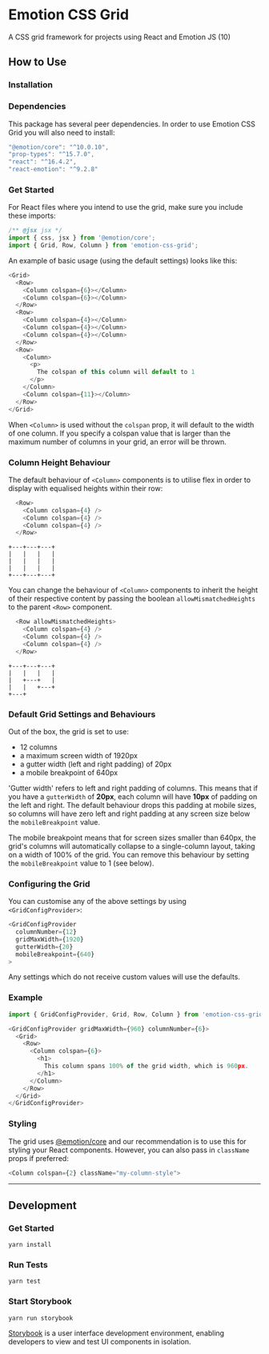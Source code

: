 # Emotion CSS Grid
A CSS grid framework for projects using React and Emotion JS (10)

## How to Use

### Installation

### Dependencies

This package has several peer dependencies. In order to use Emotion CSS Grid you will also need to install:

```js
"@emotion/core": "^10.0.10",
"prop-types": "^15.7.0",
"react": "^16.4.2",
"react-emotion": "^9.2.8"
```

### Get Started

For React files where you intend to use the grid, make sure you include these imports:

```js
/** @jsx jsx */
import { css, jsx } from '@emotion/core';
import { Grid, Row, Column } from 'emotion-css-grid';
```

An example of basic usage (using the default settings) looks like this:

```js
<Grid>
  <Row>
    <Column colspan={6}></Column>
    <Column colspan={6}></Column>
  </Row>
  <Row>
    <Column colspan={4}></Column>
    <Column colspan={4}></Column>
    <Column colspan={4}></Column>
  </Row>
  <Row>
    <Column>
      <p>
        The colspan of this column will default to 1
      </p>
    </Column>
    <Column colspan={11}></Column>
  </Row>
</Grid>
```

When `<Column>` is used without the `colspan` prop, it will default to the width of one column. If you specify a colspan value that is larger than the maximum number of columns in your grid, an error will be thrown.

### Column Height Behaviour

The default behaviour of `<Column>` components is to utilise flex in order to display with equalised heights within their row:

```js
  <Row>
    <Column colspan={4} />
    <Column colspan={4} />
    <Column colspan={4} />
  </Row>
```
```
+---+---+---+
|   |   |   |
|   |   |   |
|   |   |   |
+---+---+---+
```

You can change the behaviour of `<Column>` components to inherit the height of their respective content by passing the boolean `allowMismatchedHeights` to the parent `<Row>` component.

```js
  <Row allowMismatchedHeights>
    <Column colspan={4} />
    <Column colspan={4} />
    <Column colspan={4} />
  </Row>
```
```
+---+---+---+
|   |   |   |
|   +---+   |
|   |   +---+
+---+
```

### Default Grid Settings and Behaviours

Out of the box, the grid is set to use:

- 12 columns
- a maximum screen width of 1920px
- a gutter width (left and right padding) of 20px
- a mobile breakpoint of 640px

'Gutter width' refers to left and right padding of columns. This means that if you have a `gutterWidth` of **20px**, each column will have **10px** of padding on the left and right. The default behaviour drops this padding at mobile sizes, so columns will have zero left and right padding at any screen size below the `mobileBreakpoint` value.

The mobile breakpoint means that for screen sizes smaller than 640px, the grid's columns will automatically collapse to a single-column layout, taking on a width of 100% of the grid. You can remove this behaviour by setting the `mobileBreakpoint` value to 1 (see below).

### Configuring the Grid

You can customise any of the above settings by using `<GridConfigProvider>`:

```js
<GridConfigProvider 
  columnNumber={12} 
  gridMaxWidth={1920} 
  gutterWidth={20} 
  mobileBreakpoint={640}
>
```

Any settings which do not receive custom values will use the defaults.

### Example

```js
import { GridConfigProvider, Grid, Row, Column } from 'emotion-css-grid';
```

```js
<GridConfigProvider gridMaxWidth={960} columnNumber={6}>
  <Grid>
    <Row>
      <Column colspan={6}>
        <h1>
          This column spans 100% of the grid width, which is 960px.
        </h1>
      </Column>
    </Row>
  </Grid>
</GridConfigProvider>
```

### Styling 

The grid uses [@emotion/core](https://www.npmjs.com/package/@emotion/core) and our recommendation is to use this for styling your React components. However, you can also pass in `className` props if preferred:

```js
<Column colspan={2} className="my-column-style">
```

---------------------------------------------------------------


## Development

### Get Started
```shell
yarn install
```

### Run Tests
```shell
yarn test
```

### Start Storybook
```shell
yarn run storybook
```

[Storybook](https://storybook.js.org/docs/basics/introduction/) is a user interface development environment, enabling developers to view and test UI components in isolation.

